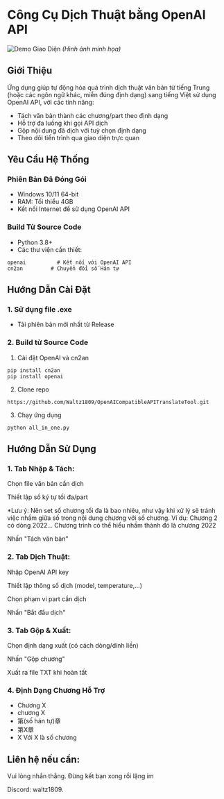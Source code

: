 # Công Cụ Dịch Thuật bằng OpenAI API

![Demo Giao Diện](demo_screenshot.png) *(Hình ảnh minh họa)*

## Giới Thiệu

Ứng dụng giúp tự động hóa quá trình dịch thuật văn bản từ tiếng Trung (hoặc các ngôn ngữ khác, miễn đúng định dạng) sang tiếng Việt sử dụng OpenAI API, với các tính năng:
- Tách văn bản thành các chương/part theo định dạng
- Hỗ trợ đa luồng khi gọi API dịch
- Gộp nội dung đã dịch với tuỳ chọn định dạng
- Theo dõi tiến trình qua giao diện trực quan

## Yêu Cầu Hệ Thống

### Phiên Bản Đã Đóng Gói
- Windows 10/11 64-bit
- RAM: Tối thiểu 4GB
- Kết nối Internet để sử dụng OpenAI API

### Build Từ Source Code
- Python 3.8+
- Các thư viện cần thiết:

```text
openai          # Kết nối với OpenAI API
cn2an         # Chuyển đổi số Hán tự
```

## Hướng Dẫn Cài Đặt

### 1. Sử dụng file .exe

- Tải phiên bản mới nhất từ Release

### 2. Build từ Source Code

1. Cài đặt OpenAI và cn2an
```
pip install cn2an
pip install openai
```
2. Clone repo
```
https://github.com/Waltz1809/OpenAICompatibleAPITranslateTool.git
```
3. Chạy ứng dụng
```
python all_in_one.py
```

## Hướng Dẫn Sử Dụng

### 1. Tab Nhập & Tách:

Chọn file văn bản cần dịch

Thiết lập số ký tự tối đa/part

*Lưu ý: Nên set số chương tối đa là bao nhiêu, như vậy khi xử lý sẽ tránh việc nhầm giữa số trong nội dung chương với số chương.
Ví dụ: Chương 2 có dòng 2022... Chương trình có thể hiểu nhầm thành đó là chương 2022

Nhấn "Tách văn bản"

###  2. Tab Dịch Thuật:

Nhập OpenAI API key

Thiết lập thông số dịch (model, temperature,...)

Chọn phạm vi part cần dịch

Nhấn "Bắt đầu dịch"

### 3. Tab Gộp & Xuất:

Chọn định dạng xuất (có cách dòng/dính liền)

Nhấn "Gộp chương"

Xuất ra file TXT khi hoàn tất

### 4. Định Dạng Chương Hỗ Trợ

- Chương X
- chương X
- 第(số hán tự)章
- 第X章
- X
Với X là số chương

## Liên hệ nếu cần:
Vui lòng nhắn thẳng. Đừng kết bạn xong rồi lặng im

Discord: waltz1809. 